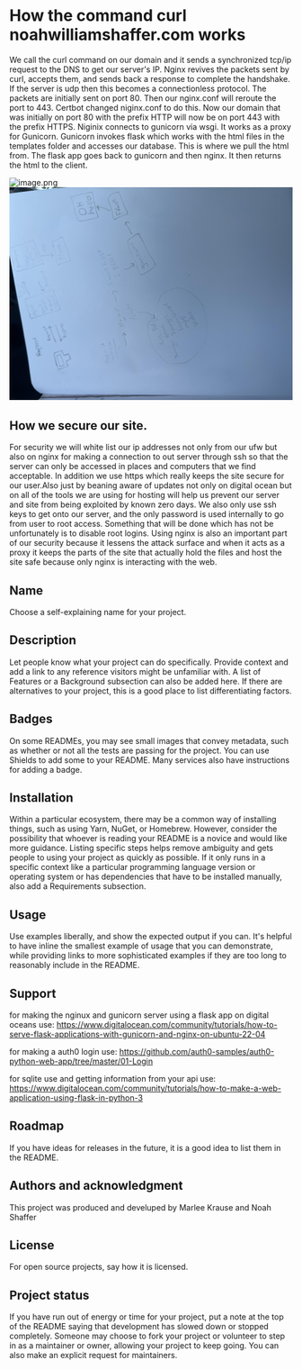 # How the command curl noahwilliamshaffer.com works

We call the curl command on our domain and it sends a synchronized tcp/ip request to the DNS to get our server's IP. Nginx revives the packets sent by curl, accepts them, and sends back a response to complete the handshake. If the server is udp then this becomes a connectionless protocol. The packets are initially sent on port 80. Then our nginx.conf will reroute the port to 443. Certbot changed niginx.conf to do this.  Now our domain that was initially on port 80 with the prefix HTTP will now be on port 443 with the prefix HTTPS. Niginix connects to gunicorn via wsgi. It works as a proxy for Gunicorn. Gunicorn invokes flask which works with the html files in the templates folder and accesses our database. This is where we pull the html from. The flask app goes back to gunicorn and then nginx. It then returns the html to the client. 

![image.png](./image.png)
![image-1.png](./image-1.png)

## How we secure our site.

For security we will white list our ip addresses  not only from our ufw but also on nginx for making a connection to out server through ssh so that the server can only be accessed in places and computers that we find acceptable. In addition we use https which really keeps the site secure for our user.Also just by beaning aware of updates not only on digital ocean but on all of the tools we are using for hosting will help us prevent our server and site from being exploited by known zero days. We also only use ssh keys to get onto our server, and the only password is used internally to go from user to root access. Something that will be done which has not be unfortunately is to disable root logins. Using nginx is also an important part of our security because it lessens the attack surface and when it acts as a proxy it keeps the parts of the site that actually hold the files and host the site safe because only nginx is interacting with the web.


## Name
Choose a self-explaining name for your project.

## Description
Let people know what your project can do specifically. Provide context and add a link to any reference visitors might be unfamiliar with. A list of Features or a Background subsection can also be added here. If there are alternatives to your project, this is a good place to list differentiating factors.

## Badges
On some READMEs, you may see small images that convey metadata, such as whether or not all the tests are passing for the project. You can use Shields to add some to your README. Many services also have instructions for adding a badge.


## Installation
Within a particular ecosystem, there may be a common way of installing things, such as using Yarn, NuGet, or Homebrew. However, consider the possibility that whoever is reading your README is a novice and would like more guidance. Listing specific steps helps remove ambiguity and gets people to using your project as quickly as possible. If it only runs in a specific context like a particular programming language version or operating system or has dependencies that have to be installed manually, also add a Requirements subsection.

## Usage
Use examples liberally, and show the expected output if you can. It's helpful to have inline the smallest example of usage that you can demonstrate, while providing links to more sophisticated examples if they are too long to reasonably include in the README.

## Support
for making the nginux and gunicorn server using a flask app on digital oceans use:
https://www.digitalocean.com/community/tutorials/how-to-serve-flask-applications-with-gunicorn-and-nginx-on-ubuntu-22-04

for making a auth0 login use:
https://github.com/auth0-samples/auth0-python-web-app/tree/master/01-Login

for sqlite use and getting information from your api use:
https://www.digitalocean.com/community/tutorials/how-to-make-a-web-application-using-flask-in-python-3


## Roadmap
If you have ideas for releases in the future, it is a good idea to list them in the README.

## Authors and acknowledgment
This project was produced and develuped by Marlee Krause and Noah Shaffer

## License
For open source projects, say how it is licensed.

## Project status
If you have run out of energy or time for your project, put a note at the top of the README saying that development has slowed down or stopped completely. Someone may choose to fork your project or volunteer to step in as a maintainer or owner, allowing your project to keep going. You can also make an explicit request for maintainers.
